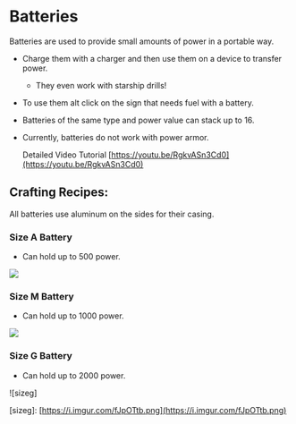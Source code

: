 # Batteries

Batteries are used to provide small amounts of power in a portable way.

* Charge them with a charger and then use them on a device to transfer power.
  * They even work with starship drills! 
* To use them alt click on the sign that needs fuel with a battery.
* Batteries of the same type and power value can stack up to 16.
* Currently, batteries do not work with power armor.

  Detailed Video Tutorial [https://youtu.be/RgkvASn3Cd0](https://youtu.be/RgkvASn3Cd0)

## Crafting Recipes:

All batteries use aluminum on the sides for their casing.

### Size A Battery

* Can hold up to 500 power.

![](https://i.imgur.com/lHsEDBF.png)

### Size M Battery

* Can hold up to 1000 power.

![](https://i.imgur.com/9fZsmGx.png)

### Size G Battery

* Can hold up to 2000 power.

!\[sizeg\]

\[sizeg\]: [https://i.imgur.com/fJpOTtb.png](https://i.imgur.com/fJpOTtb.png)

